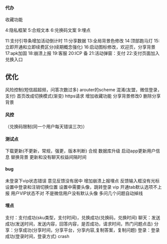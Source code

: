 #### 代办

收藏功能
 
4:隐私框架
5:合规文本
6:兑换码文案
9:埋点

11:支付引导条增加活动倒计时
11:分享数据
13:全局背景色修改
14:顶部跑马灯
15:立即开通和立即续费区分(续期概念强化)
16:启动图标修改，欢迎页，分享背景
17:apk加固
18:崩溃上报
19:客服
20:ICP 备
21:活动弹窗：支付
22:支付页面加入兑换入口


## 优化

风险控制(短信超超频，问答次数过多)
arouter的scheme
混淆(友盟，微信登录，支付)
首页改成切换模式(渐变)
https请求
增加收藏功能
分享背景修改0
删除分享背景

#### 风控

（兑换码限制(同一个用户每天错误三次)）

#### 测试点

下载更新(不更新，常规，强更，版本判断)
合规
数据库升级
启动app更新用户信息
替换背景
更新和没有聊天权益间隔时间

#### bug 
未登录下vip状态错误 
意见反馈没有居中
增加崩溃上报埋点
反馈输入框没有光标
设置中登录和注销切换位置
设置中需要头像，跳转登录
vip 开通tab默认选项不上报
用户VIP状态不对
不是微信用户没有默认头像
多问几个问题自动掉线

#### 埋点

支付：支付成功(sku类型，支付时间)，兑换成功(兑换码，兑换时间)
聊天：发送成功(发送时间，发送内容，回答内容，是否成功，请求时间，热门问题点击)
分享：分享成功(分享时间，分享平台，分享内容,复制答案，复制问题)
登录：登录成功(登录时间，登录方式)
crash


